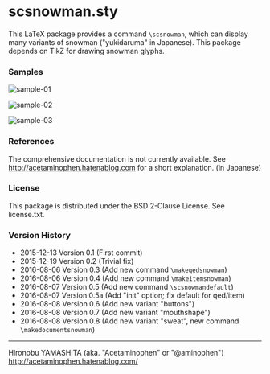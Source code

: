 scsnowman.sty
==============

This LaTeX package provides a command `\scsnowman`, which can display many variants of snowman ("yukidaruma" in Japanese).
This package depends on TikZ for drawing snowman glyphs.

### Samples

![sample-01](http://img.f.hatena.ne.jp/images/fotolife/a/acetaminophen/20151213/20151213003442.png)

![sample-02](http://img.f.hatena.ne.jp/images/fotolife/a/acetaminophen/20151213/20151213004819.png)

![sample-03](http://img.f.hatena.ne.jp/images/fotolife/a/acetaminophen/20151213/20151213011831.png)

### References

The comprehensive documentation is not currently available.
See http://acetaminophen.hatenablog.com for a short explanation. (in Japanese)

### License

This package is distributed under the BSD 2-Clause License.
See license.txt.

### Version History

 - 2015-12-13 Version 0.1  (First commit)
 - 2015-12-19 Version 0.2  (Trivial fix)
 - 2016-08-06 Version 0.3  (Add new command `\makeqedsnowman`)
 - 2016-08-06 Version 0.4  (Add new command `\makeitemsnowman`)
 - 2016-08-07 Version 0.5  (Add new command `\scsnowmandefault`)
 - 2016-08-07 Version 0.5a (Add "init" option; fix default for qed/item)
 - 2016-08-08 Version 0.6  (Add new variant "buttons")
 - 2016-08-08 Version 0.7  (Add new variant "mouthshape")
 - 2016-08-08 Version 0.8  (Add new variant "sweat", new command `\makedocumentsnowman`)

--------------------
Hironobu YAMASHITA (aka. "Acetaminophen" or "@aminophen")
http://acetaminophen.hatenablog.com/
